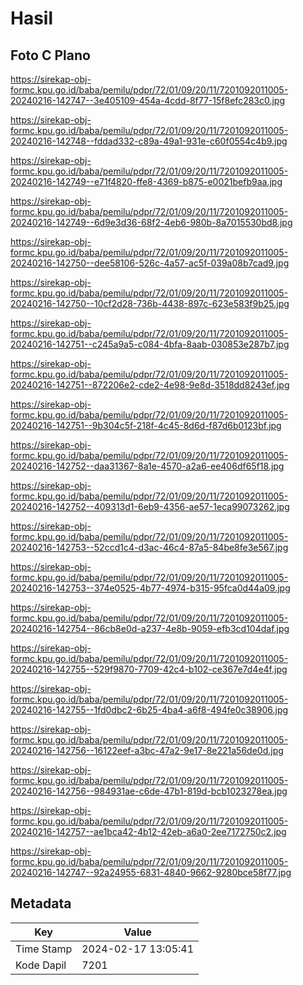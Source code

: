 # Hasil

## Foto C Plano

https://sirekap-obj-formc.kpu.go.id/baba/pemilu/pdpr/72/01/09/20/11/7201092011005-20240216-142747--3e405109-454a-4cdd-8f77-15f8efc283c0.jpg

https://sirekap-obj-formc.kpu.go.id/baba/pemilu/pdpr/72/01/09/20/11/7201092011005-20240216-142748--fddad332-c89a-49a1-931e-c60f0554c4b9.jpg

https://sirekap-obj-formc.kpu.go.id/baba/pemilu/pdpr/72/01/09/20/11/7201092011005-20240216-142749--e71f4820-ffe8-4369-b875-e0021befb9aa.jpg

https://sirekap-obj-formc.kpu.go.id/baba/pemilu/pdpr/72/01/09/20/11/7201092011005-20240216-142749--6d9e3d36-68f2-4eb6-980b-8a7015530bd8.jpg

https://sirekap-obj-formc.kpu.go.id/baba/pemilu/pdpr/72/01/09/20/11/7201092011005-20240216-142750--dee58106-526c-4a57-ac5f-039a08b7cad9.jpg

https://sirekap-obj-formc.kpu.go.id/baba/pemilu/pdpr/72/01/09/20/11/7201092011005-20240216-142750--10cf2d28-736b-4438-897c-623e583f9b25.jpg

https://sirekap-obj-formc.kpu.go.id/baba/pemilu/pdpr/72/01/09/20/11/7201092011005-20240216-142751--c245a9a5-c084-4bfa-8aab-030853e287b7.jpg

https://sirekap-obj-formc.kpu.go.id/baba/pemilu/pdpr/72/01/09/20/11/7201092011005-20240216-142751--872206e2-cde2-4e98-9e8d-3518dd8243ef.jpg

https://sirekap-obj-formc.kpu.go.id/baba/pemilu/pdpr/72/01/09/20/11/7201092011005-20240216-142751--9b304c5f-218f-4c45-8d6d-f87d6b0123bf.jpg

https://sirekap-obj-formc.kpu.go.id/baba/pemilu/pdpr/72/01/09/20/11/7201092011005-20240216-142752--daa31367-8a1e-4570-a2a6-ee406df65f18.jpg

https://sirekap-obj-formc.kpu.go.id/baba/pemilu/pdpr/72/01/09/20/11/7201092011005-20240216-142752--409313d1-6eb9-4356-ae57-1eca99073262.jpg

https://sirekap-obj-formc.kpu.go.id/baba/pemilu/pdpr/72/01/09/20/11/7201092011005-20240216-142753--52ccd1c4-d3ac-46c4-87a5-84be8fe3e567.jpg

https://sirekap-obj-formc.kpu.go.id/baba/pemilu/pdpr/72/01/09/20/11/7201092011005-20240216-142753--374e0525-4b77-4974-b315-95fca0d44a09.jpg

https://sirekap-obj-formc.kpu.go.id/baba/pemilu/pdpr/72/01/09/20/11/7201092011005-20240216-142754--86cb8e0d-a237-4e8b-9059-efb3cd104daf.jpg

https://sirekap-obj-formc.kpu.go.id/baba/pemilu/pdpr/72/01/09/20/11/7201092011005-20240216-142755--529f9870-7709-42c4-b102-ce367e7d4e4f.jpg

https://sirekap-obj-formc.kpu.go.id/baba/pemilu/pdpr/72/01/09/20/11/7201092011005-20240216-142755--1fd0dbc2-6b25-4ba4-a6f8-494fe0c38906.jpg

https://sirekap-obj-formc.kpu.go.id/baba/pemilu/pdpr/72/01/09/20/11/7201092011005-20240216-142756--16122eef-a3bc-47a2-9e17-8e221a56de0d.jpg

https://sirekap-obj-formc.kpu.go.id/baba/pemilu/pdpr/72/01/09/20/11/7201092011005-20240216-142756--984931ae-c6de-47b1-819d-bcb1023278ea.jpg

https://sirekap-obj-formc.kpu.go.id/baba/pemilu/pdpr/72/01/09/20/11/7201092011005-20240216-142757--ae1bca42-4b12-42eb-a6a0-2ee7172750c2.jpg

https://sirekap-obj-formc.kpu.go.id/baba/pemilu/pdpr/72/01/09/20/11/7201092011005-20240216-142747--92a24955-6831-4840-9662-9280bce58f77.jpg


## Metadata

| Key        | Value               |
| ---------- | ------------------- |
| Time Stamp | 2024-02-17 13:05:41 |
| Kode Dapil | 7201                |



